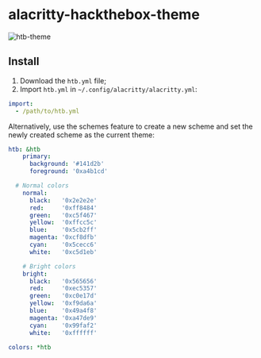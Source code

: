 # alacritty-hackthebox-theme

![htb-theme](https://i.imgur.com/SXoHGQ2.png)

## Install
1. Download the `htb.yml` file;
2. Import `htb.yml` in `~/.config/alacritty/alacritty.yml`:

```yml
import:
  - /path/to/htb.yml
```

Alternatively, use the schemes feature to create a new scheme and set the newly created scheme as the current theme:
```yml
htb: &htb
    primary:
      background: '#141d2b'
      foreground: '0xa4b1cd'

  # Normal colors
    normal:
      black:   '0x2e2e2e'
      red:     '0xff8484'
      green:   '0xc5f467'
      yellow:  '0xffcc5c'
      blue:    '0x5cb2ff'
      magenta: '0xcf8dfb'
      cyan:    '0x5cecc6'
      white:   '0xc5d1eb'

    # Bright colors
    bright:
      black:   '0x565656'
      red:     '0xec5357'
      green:   '0xc0e17d'
      yellow:  '0xf9da6a'
      blue:    '0x49a4f8'
      magenta: '0xa47de9'
      cyan:    '0x99faf2'
      white:   '0xffffff'

colors: *htb
```
